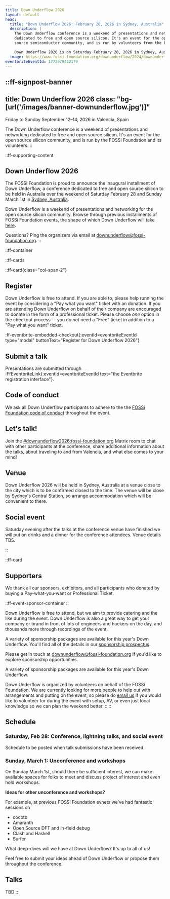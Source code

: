 ```yaml
---
title: Down Underflow 2026
layout: default
head:
  title: "Down Underflow 2026: February 28, 2026 in Sydney, Australia"
  description: |
    The Down Underflow conference is a weekend of presentations and networking
    dedicated to free and open source silicon. It's an event for the open
    source semiconductor community, and is run by volunteers from the FOSSi Foundation.

    Down Underflow 2026 is on Saturday February 28, 2026 in Sydney, Australia.
  image: https://www.fossi-foundation.org/downunderflow/2024/downunderflow-logo.png
eventbriteEventId: 1772979422179
---
```


::ff-signpost-banner
---
title: Down Underflow 2026
class: "bg-[url('/images/banner-downunderflow.jpg')]"
---

Friday to Sunday September 12&ndash;14, 2026 in Valencia, Spain

The Down Underflow conference is a weekend of presentations and networking dedicated to free and open source silicon. It's an event for the open source silicon community, and is run by the FOSSi Foundation and its volunteers.
::


::ff-supporting-content
## Down Underflow 2026

The FOSSi Foundation is proud to announce the inaugural installment of Down Underflow, a conference dedicated to free and open source silicon to be held in Australia over the weekend of Saturday February 28 and Sunday March 1st in [Sydney, Australia](#venue).

Down Underflow is a weekend of presentations and networking for the open source silicon community. Browse through previous installments of FOSSi Foundation events, the shape of which Down Underflow will take [here](https://fossi-foundation.org/events/archive).

Questions? Ping the organizers via email at [downunderflow@fossi-foundation.org](mailto:downunderflow@fossi-foundation.org?subject=Question).
::


::ff-container

::ff-cards

  ::ff-card{class="col-span-2"}

  ## Register

  Down Underflow is free to attend.
  If you are able to, please help running the event by considering a "Pay what you want" ticket with an donation.
  If you are attending Down Underflow on behalf of their company are encouraged to donate in the form of a professional ticket.
  Please choose *one* option in the checkout process -- you do *not* need a "Free" ticket in addition to a "Pay what you want" ticket.

  :ff-eventbrite-embedded-checkout{:eventId=eventbriteEventId type="modal" buttonText="Register for Down Underflow 2026"}

  ## Submit a talk

  Presentations are submitted through :FfEventbriteLink{:eventId=eventbriteEventId text="the Eventbrite registration interface"}.

  ## Code of conduct

  We ask all Down Underflow participants to adhere to the the [FOSSi Foundation code of conduct](/code-of-conduct) throughout the event.

  ## Let's talk!

  Join the [#downunderflow2026:fossi-foundation.org](https://element.fossi-chat.org/#/room/#downunderflow2026:fossi-foundation.org) Matrix room to chat with other participants at the conference, share additional information about the talks, about traveling to and from Valencia, and what else comes to your mind!

  ## Venue

  Down Underflow 2026 will be held in Sydney, Australia at a venue close to the city which is to be confirmed closed to the time. The venue will be close by Sydney's Central Station, so arrange accommodation which will be convenient to there.

  ## Social event

  Saturday evening after the talks at the conference venue have finished we will put on drinks and a dinner for the conference attendees. Venue details TBS.

  ::

  ::ff-card

  ## Supporters

  We thank all our sponsors, exhibitors, and all participants who donated by buying a Pay-what-you-want or Professional Ticket.

  ::ff-event-sponsor-container
  ::

  Down Underflow is free to attend, but we aim to provide catering and the like during the event. Down Underflow is also a great way to get your company or brand in front of lots of engineers and hackers on the day, and thousands more through recordings of the event.

  A variety of sponsorship packages are available for this year's Down Underflow.
  You'll find all of the details in our [sponsorship prospectus](Down-Underflow-2026-Sponsorship-Prospectus.pdf).

  Please get in touch at [downunderflow@fossi-foundation.org](mailto:downunderflow@fossi-foundation.org?subject=Sponsorship) if you'd like to explore sponsorship opportunities.

  A variety of sponsorship packages are available for this year's Down Underflow.

  Down Underflow is organized by volunteers on behalf of the FOSSi Foundation. We are currently looking for more people to help out with arrangements and putting on the event, so please do [email us](mailto:downunderflow@fossi-foundation.org?subject=Volunteering) if you would like to volunteer for during the event with setup, AV, or even just local knowledge so we can plan the weekend better.
  ::
::

## Schedule


### Saturday, Feb 28: Conference, lightning talks, and social event

Schedule to be posted when talk submissions have been received.


### Sunday, March 1: Unconference and workshops

On Sunday March 1st, should there be sufficient interest, we can make available spaces for folks to meet and discuss project of interest and even hold workshops.

**Ideas for other unconference and workshops?**

For example, at previous FOSSi Foundation evnets we've had fantastic sessions on
* cocotb
* Amaranth
* Open Source DFT and in-field debug
* Clash and Haskell
* Surfer

What deep-dives will we have at Down Underflow?
It's up to all of us!

Feel free to submit your ideas ahead of Down Underflow or propose them throughout the conference.


## Talks

TBD
::
